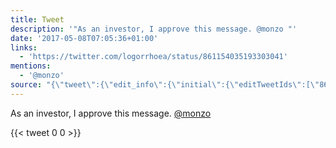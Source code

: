 ```yaml
---
title: Tweet
description: '"As an investor, I approve this message. @monzo "'
date: '2017-05-08T07:05:36+01:00'
links:
  - 'https://twitter.com/logorrhoea/status/861154035193303041'
mentions:
  - '@monzo'
source: "{\"tweet\":{\"edit_info\":{\"initial\":{\"editTweetIds\":[\"861478424367575040\"],\"editableUntil\":\"2017-05-08T08:10:36.521Z\",\"editsRemaining\":\"5\",\"isEditEligible\":true}},\"retweeted\":false,\"source\":\"<a href=\\\"http://twitter.com/download/android\\\" rel=\\\"nofollow\\\">Twitter for Android</a>\",\"entities\":{\"hashtags\":[],\"symbols\":[],\"user_mentions\":[{\"name\":\"Monzo \U0001F3E6\",\"screen_name\":\"monzo\",\"indices\":[\"40\",\"46\"],\"id_str\":\"3224409977\",\"id\":\"3224409977\"}],\"urls\":[{\"url\":\"https://t.co/cUDxd5VMJa\",\"expanded_url\":\"https://twitter.com/logorrhoea/status/861154035193303041\",\"display_url\":\"twitter.com/logorrhoea/sta…\",\"indices\":[\"47\",\"70\"]}]},\"display_text_range\":[\"0\",\"70\"],\"favorite_count\":\"0\",\"id_str\":\"861478424367575040\",\"truncated\":false,\"retweet_count\":\"0\",\"id\":\"861478424367575040\",\"possibly_sensitive\":false,\"created_at\":\"Mon May 08 07:10:36 +0000 2017\",\"favorited\":false,\"full_text\":\"As an investor, I approve this message. @monzo https://t.co/cUDxd5VMJa\",\"lang\":\"en\"}}"
---
```

As an investor, I approve this message. [@monzo](https://twitter.com/@monzo) 
    
{{< tweet 0 0 >}}
    
